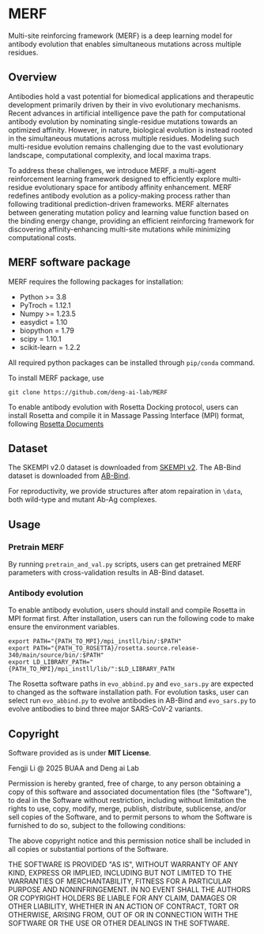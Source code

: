 # MERF 

Multi-site reinforcing framework (MERF) is a deep learning model for antibody evolution that enables simultaneous mutations across multiple residues.

## Overview

Antibodies hold a vast potential for biomedical applications and therapeutic development primarily driven by their in vivo evolutionary mechanisms. Recent advances in artificial intelligence pave the path for computational antibody evolution by nominating single-residue mutations towards an optimized affinity. However, in nature, biological evolution is instead rooted in the simultaneous mutations across multiple residues. Modeling such multi-residue evolution remains challenging due to the vast evolutionary landscape, computational complexity, and local maxima traps. 

To address these challenges, we introduce MERF, a multi-agent reinforcement learning framework designed to efficiently explore multi-residue evolutionary space for antibody affinity enhancement. MERF redefines antibody evolution as a policy-making process rather than following traditional prediction-driven frameworks. MERF alternates between generating mutation policy and learning value function based on the binding energy change, providing an efficient reinforcing framework for discovering affinity-enhancing multi-site mutations while minimizing computational costs.


## MERF software package

MERF requires the following packages for installation:

- Python >= 3.8
- PyTroch = 1.12.1
- Numpy >= 1.23.5
- easydict = 1.10
- biopython = 1.79
- scipy = 1.10.1
- scikit-learn = 1.2.2

All required python packages can be installed through `pip/conda` command. 

To install MERF package, use

```terminal
git clone https://github.com/deng-ai-lab/MERF
```

To enable antibody evolution with Rosetta Docking protocol, users can install Rosetta and compile it in Massage Passing Interface (MPI) format, following [Rosetta Documents](https://docs.rosettacommons.org/demos/latest/tutorials/install_build/install_build)

## Dataset

The SKEMPI v2.0 dataset is downloaded from [SKEMPI v2](https://life.bsc.es/pid/skempi2/). The AB-Bind dataset is downloaded from [AB-Bind](https://github.com/sarahsirin/AB-Bind-Database).

For reproductivity, we provide structures after atom repairation in  `\data`, both wild-type and mutant Ab-Ag complexes.

## Usage

### Pretrain MERF

By running `pretrain_and_val.py` scripts, users can get pretrained MERF parameters with cross-validation results in AB-Bind dataset. 

### Antibody evolution

To enable antibody evolution, users should install and compile Rosetta in MPI format first. After installation, users can run the following code to make ensure the environment variables.

```
export PATH="{PATH_TO_MPI}/mpi_instll/bin/:$PATH"
export PATH="{PATH_TO_ROSETTA}/rosetta.source.release-340/main/source/bin/:$PATH"
export LD_LIBRARY_PATH="{PATH_TO_MPI}/mpi_instll/lib/":$LD_LIBRARY_PATH
```

The Rosetta software paths in `evo_abbind.py` and `evo_sars.py` are expected to changed as the software installation path. For evolution tasks, user can select run `evo_abbind.py` to evolve antibodies in AB-Bind and `evo_sars.py` to evolve antibodies to bind three major SARS-CoV-2 variants.

## Copyright
Software provided as is under **MIT License**.

Fengji Li @ 2025 BUAA and Deng ai Lab

Permission is hereby granted, free of charge, to any person obtaining a copy of this software and associated documentation files (the "Software"), to deal in the Software without restriction, including without limitation the rights to use, copy, modify, merge, publish, distribute, sublicense, and/or sell copies of the Software, and to permit persons to whom the Software is furnished to do so, subject to the following conditions:

The above copyright notice and this permission notice shall be included in all copies or substantial portions of the Software.

THE SOFTWARE IS PROVIDED "AS IS", WITHOUT WARRANTY OF ANY KIND, EXPRESS OR IMPLIED, INCLUDING BUT NOT LIMITED TO THE WARRANTIES OF MERCHANTABILITY, FITNESS FOR A PARTICULAR PURPOSE AND NONINFRINGEMENT. IN NO EVENT SHALL THE AUTHORS OR COPYRIGHT HOLDERS BE LIABLE FOR ANY CLAIM, DAMAGES OR OTHER LIABILITY, WHETHER IN AN ACTION OF CONTRACT, TORT OR OTHERWISE, ARISING FROM, OUT OF OR IN CONNECTION WITH THE SOFTWARE OR THE USE OR OTHER DEALINGS IN THE SOFTWARE.

